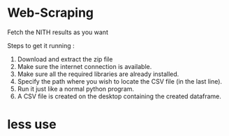 # Web-Scraping
Fetch the NITH results as you want

  Steps to get it running :
1. Download and extract the zip file
2. Make sure the internet connection is available.
3. Make sure all the required libraries are already installed.
4. Specify the path where you wish to locate the CSV file (in the last line). 
5. Run it just like a normal python program.
6. A CSV file is created on the desktop containing the created dataframe.

# less use
